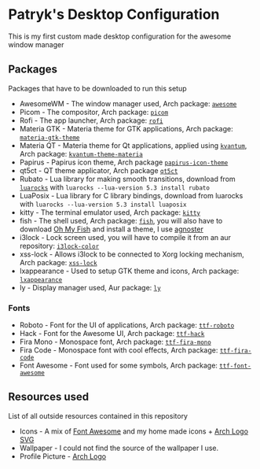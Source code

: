 # Patryk's Desktop Configuration

This is my first custom made desktop configuration for the awesome window manager

## Packages
Packages that have to be downloaded to run this setup
- AwesomeWM - The window manager used, Arch package: [`awesome`](https://archlinux.org/packages/community/x86_64/awesome)
- Picom - The compositor, Arch package: [`picom`](https://archlinux.org/packages/community/x86_64/picom)
- Rofi - The app launcher, Arch package: [`rofi`](https://archlinux.org/packages/community/x86_64/rofi)
- Materia GTK - Materia theme for GTK applications, Arch package: [`materia-gtk-theme`](https://archlinux.org/packages/community/any/materia-gtk-theme)
- Materia QT - Materia theme for Qt applications, applied using [`kvantum`](https://archlinux.org/packages/community/x86_64/kvantum), Arch package: [`kvantum-theme-materia`](https://archlinux.org/packages/community/any/kvantum-theme-materia)
- Papirus - Papirus icon theme, Arch package [`papirus-icon-theme`](https://archlinux.org/packages/community/any/papirus-icon-theme)
- qt5ct - QT theme applicator, Arch package [`qt5ct`](https://archlinux.org/packages/community/x86_64/qt5ct)
- Rubato - Lua library for making smooth transitions, download from [`luarocks`](https://archlinux.org/packages/community/any/luarocks) with `luarocks --lua-version 5.3 install rubato`
- LuaPosix - Lua library for C library bindings, download from luarocks with `luarocks --lua-version 5.3 install luaposix`
- kitty - The terminal emulator used, Arch package: [`kitty`](https://archlinux.org/packages/community/x86_64/kitty)
- fish - The shell used, Arch package: [`fish`](https://archlinux.org/packages/community/x86_64/fish), you will also have to download [Oh My Fish](https://github.com/oh-my-fish/oh-my-fish#installation) and install a theme, I use [agnoster](https://github.com/oh-my-fish/theme-agnoster)
- i3lock - Lock screen used, you will have to compile it from an aur repository: [`i3lock-color`](https://aur.archlinux.org/packages/i3lock-color)
- xss-lock - Allows i3lock to be connected to Xorg locking mechanism, Arch package: [`xss-lock`](https://archlinux.org/packages/community/x86_64/xss-lock)
- lxappearance - Used to setup GTK theme and icons, Arch package: [`lxappearance`](https://archlinux.org/packages/community/x86_64/lxappearance)
- ly - Display manager used, Aur package: [`ly`](https://aur.archlinux.org/packages/ly)

### Fonts
- Roboto - Font for the UI of applications, Arch package: [`ttf-roboto`](https://archlinux.org/packages/community/any/ttf-roboto)
- Hack - Font for the Awesome UI, Arch package: [`ttf-hack`](https://archlinux.org/packages/extra/any/ttf-hack)
- Fira Mono - Monospace font, Arch package: [`ttf-fira-mono`](https://archlinux.org/packages/community/any/ttf-fira-mono)
- Fira Code - Monospace font with cool effects, Arch package: [`ttf-fira-code`](https://archlinux.org/packages/community/any/ttf-fira-code)
- Font Awesome - Font used for some symbols, Arch package: [`ttf-font-awesome`](https://archlinux.org/packages/community/any/ttf-font-awesome)

## Resources used
List of all outside resources contained in this repository
- Icons - A mix of [Font Awesome](https://fontawesome.com) and my home made icons + [Arch Logo SVG](https://commons.wikimedia.org/wiki/File:Archlinux-icon-crystal-64.svg)
- Wallpaper - I could not find the source of the wallpaper I use.
- Profile Picture - [Arch Logo](https://www.iconfinder.com/icons/386451/arch_linux_archlinux_icon)
